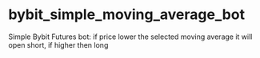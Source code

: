 # bybit_simple_moving_average_bot
Simple Bybit Futures bot: if price lower the selected moving average it will open short, if higher then long
